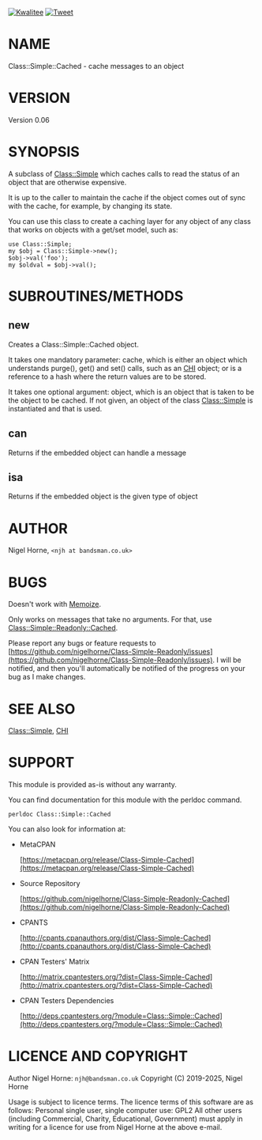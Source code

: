 [![Kwalitee](https://cpants.cpanauthors.org/dist/Class-Simple-Cached.png)](http://cpants.cpanauthors.org/dist/Class-Simple-Cached)
[![Tweet](https://img.shields.io/twitter/url/http/shields.io.svg?style=social)](https://twitter.com/intent/tweet?text=Cache+messages+to+an+object+#perl&url=https://github.com/nigelhorne/class-simple-cached&via=nigelhorne)

# NAME

Class::Simple::Cached - cache messages to an object

# VERSION

Version 0.06

# SYNOPSIS

A subclass of [Class::Simple](https://metacpan.org/pod/Class%3A%3ASimple) which caches calls to read the status of an object that are otherwise expensive.

It is up to the caller to maintain the cache if the object comes out of sync with the cache,
for example,
by changing its state.

You can use this class to create a caching layer for any object of any class
that works on objects with a get/set model,
such as:

    use Class::Simple;
    my $obj = Class::Simple->new();
    $obj->val('foo');
    my $oldval = $obj->val();

# SUBROUTINES/METHODS

## new

Creates a Class::Simple::Cached object.

It takes one mandatory parameter: cache,
which is either an object which understands purge(), get() and set() calls,
such as an [CHI](https://metacpan.org/pod/CHI) object;
or is a reference to a hash where the return values are to be stored.

It takes one optional argument: object,
which is an object that is taken to be the object to be cached.
If not given, an object of the class [Class::Simple](https://metacpan.org/pod/Class%3A%3ASimple) is instantiated
and that is used.

## can

Returns if the embedded object can handle a message

## isa

Returns if the embedded object is the given type of object

# AUTHOR

Nigel Horne, `<njh at bandsman.co.uk>`

# BUGS

Doesn't work with [Memoize](https://metacpan.org/pod/Memoize).

Only works on messages that take no arguments.
For that, use [Class::Simple::Readonly::Cached](https://metacpan.org/pod/Class%3A%3ASimple%3A%3AReadonly%3A%3ACached).

Please report any bugs or feature requests to [https://github.com/nigelhorne/Class-Simple-Readonly/issues](https://github.com/nigelhorne/Class-Simple-Readonly/issues).
I will be notified,
and then you'll automatically be notified of the progress on your bug as I make changes.

# SEE ALSO

[Class::Simple](https://metacpan.org/pod/Class%3A%3ASimple), [CHI](https://metacpan.org/pod/CHI)

# SUPPORT

This module is provided as-is without any warranty.

You can find documentation for this module with the perldoc command.

    perldoc Class::Simple::Cached

You can also look for information at:

- MetaCPAN

    [https://metacpan.org/release/Class-Simple-Cached](https://metacpan.org/release/Class-Simple-Cached)

- Source Repository

    [https://github.com/nigelhorne/Class-Simple-Readonly-Cached](https://github.com/nigelhorne/Class-Simple-Readonly-Cached)

- CPANTS

    [http://cpants.cpanauthors.org/dist/Class-Simple-Cached](http://cpants.cpanauthors.org/dist/Class-Simple-Cached)

- CPAN Testers' Matrix

    [http://matrix.cpantesters.org/?dist=Class-Simple-Cached](http://matrix.cpantesters.org/?dist=Class-Simple-Cached)

- CPAN Testers Dependencies

    [http://deps.cpantesters.org/?module=Class::Simple::Cached](http://deps.cpantesters.org/?module=Class::Simple::Cached)

# LICENCE AND COPYRIGHT

Author Nigel Horne: `njh@bandsman.co.uk`
Copyright (C) 2019-2025, Nigel Horne

Usage is subject to licence terms.
The licence terms of this software are as follows:
Personal single user, single computer use: GPL2
All other users (including Commercial, Charity, Educational, Government)
must apply in writing for a licence for use from Nigel Horne at the
above e-mail.

